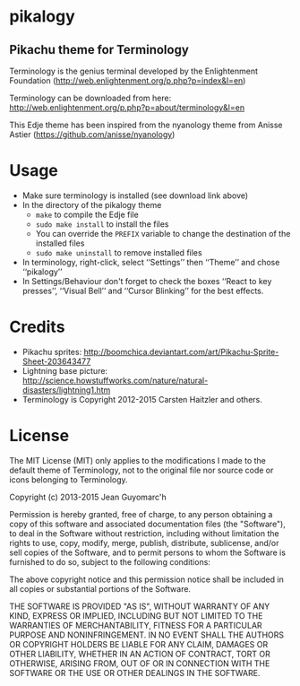 pikalogy
========

Pikachu theme for Terminology
-----------------------------


Terminology is the genius terminal developed by the Enlightenment Foundation (http://web.enlightenment.org/p.php?p=index&l=en)

Terminology can be downloaded from here: http://web.enlightenment.org/p.php?p=about/terminology&l=en

This Edje theme has been inspired from the nyanology theme from Anisse Astier (https://github.com/anisse/nyanology)



Usage
=====

* Make sure terminology is installed (see download link above)
* In the directory of the pikalogy theme
  * `make` to compile the Edje file
  * `sudo make install` to install the files
  * You can override the `PREFIX` variable to change the destination of the installed files
  * `sudo make uninstall` to remove installed files
* In terminology, right-click, select ‘‘Settings’’ then ‘‘Theme’’ and chose ‘‘pikalogy’’
* In Settings/Behaviour don't forget to check the boxes ‘‘React to key presses’’, ‘‘Visual Bell’’ and ‘‘Cursor Blinking’’ for the best effects.

Credits
=======

* Pikachu sprites: http://boomchica.deviantart.com/art/Pikachu-Sprite-Sheet-203643477
* Lightning base picture: http://science.howstuffworks.com/nature/natural-disasters/lightning1.htm
* Terminology is Copyright 2012-2015 Carsten Haitzler and others.

License
=======

The MIT License (MIT) only applies to the modifications I made to the default theme
of Terminology, not to the original file nor source code or icons belonging to Terminology.




Copyright (c) 2013-2015 Jean Guyomarc'h

Permission is hereby granted, free of charge, to any person obtaining a copy
of this software and associated documentation files (the "Software"), to deal
in the Software without restriction, including without limitation the rights
to use, copy, modify, merge, publish, distribute, sublicense, and/or sell
copies of the Software, and to permit persons to whom the Software is
furnished to do so, subject to the following conditions:

The above copyright notice and this permission notice shall be included in
all copies or substantial portions of the Software.

THE SOFTWARE IS PROVIDED "AS IS", WITHOUT WARRANTY OF ANY KIND, EXPRESS OR
IMPLIED, INCLUDING BUT NOT LIMITED TO THE WARRANTIES OF MERCHANTABILITY,
FITNESS FOR A PARTICULAR PURPOSE AND NONINFRINGEMENT. IN NO EVENT SHALL THE
AUTHORS OR COPYRIGHT HOLDERS BE LIABLE FOR ANY CLAIM, DAMAGES OR OTHER
LIABILITY, WHETHER IN AN ACTION OF CONTRACT, TORT OR OTHERWISE, ARISING FROM,
OUT OF OR IN CONNECTION WITH THE SOFTWARE OR THE USE OR OTHER DEALINGS IN
THE SOFTWARE.



